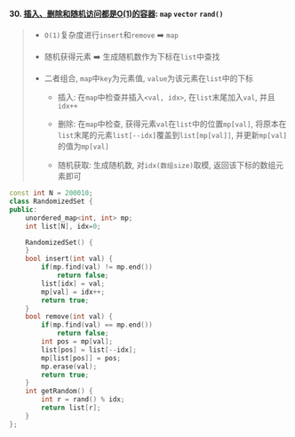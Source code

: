 #### 30. [插入、删除和随机访问都是O(1)的容器](https://leetcode.cn/problems/FortPu/?favorite=e8X3pBZi): `map`  `vector` `rand()`

> - `O(1)`复杂度进行`insert`和`remove` ➡️ `map`
> 
> - 随机获得元素 ➡️ 生成随机数作为下标在`list`中查找
> 
> - 二者组合, `map`中`key`为元素值, `value`为该元素在`list`中的下标
> 
>   - 插入: 在`map`中检查并插入`<val, idx>`, 在`list`末尾加入`val`, 并且`idx++`
>
>   - 删除: 在`map`中检查, 获得元素`val`在`list`中的位置`mp[val]`, 将原本在`list`末尾的元素`list[--idx]`覆盖到`list[mp[val]]`, 并更新`mp[val]`的值为`mp[val]`
> 
>   - 随机获取: 生成随机数, 对`idx(数组size)`取模, 返回该下标的数组元素即可

```CPP
const int N = 200010;
class RandomizedSet {
public:
    unordered_map<int, int> mp;
    int list[N], idx=0;

    RandomizedSet() {
    }
    bool insert(int val) {
        if(mp.find(val) != mp.end())
            return false;
        list[idx] = val;
        mp[val] = idx++;
        return true;
    }
    bool remove(int val) {
        if(mp.find(val) == mp.end())
            return false;
        int pos = mp[val];
        list[pos] = list[--idx];
        mp[list[pos]] = pos;
        mp.erase(val);
        return true;
    }
    int getRandom() {
        int r = rand() % idx;
        return list[r];
    }
};

```